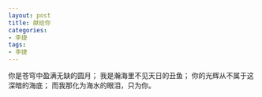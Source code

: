 ```yaml
---
layout: post
title: 献给你
categories:
- 李捷
tags:
- 李捷
---
```


你是苍穹中盈满无缺的圆月；
我是瀚海里不见天日的丑鱼；
你的光辉从不属于这深暗的海底；
而我那化为海水的眼泪，只为你。